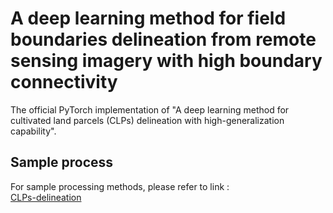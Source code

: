 # A deep learning method for field boundaries delineation from remote sensing imagery with high boundary connectivity
The official PyTorch implementation of "A deep learning method for cultivated land parcels (CLPs) delineation with high-generalization capability".


## Sample process
For sample processing methods, please refer to link :<br>
[CLPs-delineation](https://github.com/BNU-zhu/CLPs-delineation)
